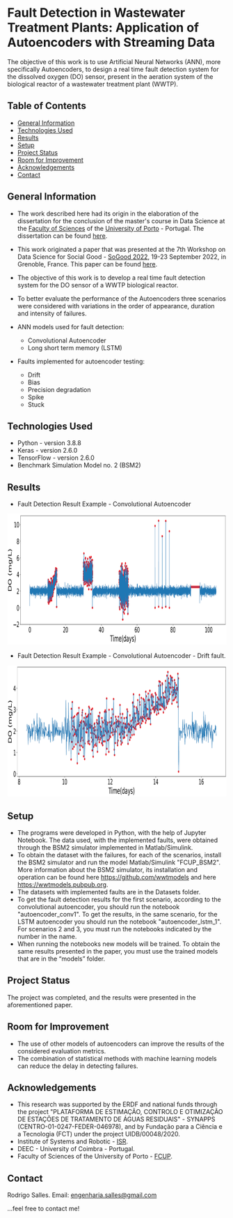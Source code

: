 # Fault Detection in Wastewater Treatment Plants: Application of Autoencoders with Streaming Data
The objective of this work is to use Artificial Neural Networks (ANN), more specifically Autoencoders, to design a real time fault 
detection system for the dissolved oxygen (DO) sensor, present in the aeration system of the biological reactor of a 
wastewater treatment plant (WWTP).

## Table of Contents
* [General Information](#general-information)
* [Technologies Used](#technologies-used)
* [Results](#Results)
* [Setup](#setup)
* [Project Status](#project-status)
* [Room for Improvement](#room-for-improvement)
* [Acknowledgements](#acknowledgements)
* [Contact](#contact)
<!-- * [License](#license) -->


## General Information

- The work described here had its origin in the elaboration of the dissertation for the conclusion of the master's course in Data Science at the [Faculty of Sciences](https://sigarra.up.pt/fcup/pt/web_page.inicial) of the [University of Porto](https://www.up.pt/portal/pt/) - Portugal. The dissertation can be found [here](https://repositorio-aberto.up.pt/bitstream/10216/146754/2/597464.pdf). 

- This work originated a paper that was presented at the 7th Workshop on Data Science for Social Good - [SoGood 2022](https://sites.google.com/view/ecmlpkddsogood2022/home?pli=1), 19-23 September 2022, in Grenoble, France. This paper can be found [here](https://github.com/RodrigoSalles/WWTP_Fault_detection/blob/master/SoGood_2022.pdf).

- The objective of this work is to develop a real time fault detection system for the DO sensor of a WWTP biological reactor. 

- To better evaluate the performance of the Autoencoders three scenarios were considered with variations in the order of appearance, duration and intensity of failures.

- ANN models used for fault detection:
   * Convolutional Autoencoder
   * Long short term memory (LSTM)
   
- Faults implemented for autoencoder testing:
   * Drift 
   * Bias
   * Precision degradation
   * Spike
   * Stuck


## Technologies Used
- Python - version 3.8.8
- Keras - version 2.6.0
- TensorFlow - version 2.6.0
- Benchmark Simulation Model no. 2 (BSM2)


## Results
* Fault Detection Result Example - Convolutional Autoencoder
<img src="Figures/f5.png"  width="800" height="300">

* Fault Detection Result Example - Convolutional Autoencoder - Drift fault.
<img src="Figures/f6.png"  width="800" height="300">


## Setup
* The programs were developed in Python, with the help of Jupyter Notebook. The data used, with the implemented faults, were obtained through the BSM2 simulator implemented in Matlab/Simulink. 
* To obtain the dataset with the failures, for each of the scenarios, install the BSM2 simulator and run the model Matlab/Simulink "FCUP_BSM2". More information about the BSM2 simulator, its installation and operation can be found here https://github.com/wwtmodels and here https://wwtmodels.pubpub.org.
* The datasets with implemented faults are in the Datasets folder.
* To get the fault detection results for the first scenario, according to the convolutional autoencoder, you should run the notebook "autoencoder_conv1". To get the results, in the same scenario, for the LSTM autoencoder you should run the notebook "autoencoder_lstm_1". For scenarios 2 and 3, you must run the notebooks indicated by the number in the name.
* When running the notebooks new models will be trained. To obtain the same results presented in the paper, you must use the trained models that are in the “models” folder.



## Project Status
The project was completed, and the results were presented in the aforementioned paper.


## Room for Improvement
* The use of other models of autoencoders can improve the results of the considered evaluation metrics.
* The combination of statistical methods with machine learning models can reduce the delay in detecting failures.


## Acknowledgements
* This research was supported by the ERDF and national funds through the project "PLATAFORMA DE ESTIMAÇÃO, CONTROLO E OTIMIZAÇÃO DE ESTAÇÕES DE TRATAMENTO DE ÁGUAS RESIDUAIS" - SYNAPPS (CENTRO-01-0247-FEDER-046978), and by Fundação para a Ciência e a Tecnologia (FCT) under the project UIDB/00048/2020.
* Institute of Systems and Robotic - [ISR](https://www.isr.uc.pt/). 
* DEEC - University of Coimbra - Portugal.
* Faculty of Sciences of the University of Porto - [FCUP](https://sigarra.up.pt/fcup/pt/web_page.inicial).


## Contact
Rodrigo Salles. Email: engenharia.salles@gmail.com 

...feel free to contact me!

<!-- Optional -->
<!-- ## License -->
<!-- This project is open source and available under the [... License](). -->

<!-- You don't have to include all sections - just the one's relevant to your project -->
